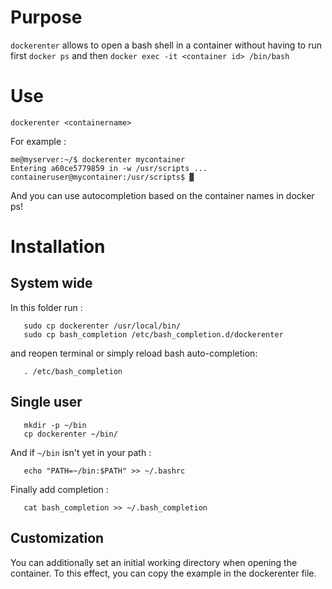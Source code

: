 
# Purpose 
`dockerenter` allows to open a bash shell in a container 
without having to run first `docker ps` and then `docker exec -it <container id> /bin/bash`

# Use
`dockerenter <containername> `


For example : 

```
me@myserver:~/$ dockerenter mycontainer
Entering a60ce5779859 in -w /usr/scripts ...
containeruser@mycontainer:/usr/scripts$ ▓
```

And you can use autocompletion based on the container names in docker ps! 

# Installation
## System wide  
In this folder run : 

```
   sudo cp dockerenter /usr/local/bin/
   sudo cp bash_completion /etc/bash_completion.d/dockerenter
```
and reopen terminal or simply reload bash auto-completion: 

```
   . /etc/bash_completion
```

## Single user

```
   mkdir -p ~/bin
   cp dockerenter ~/bin/
```

And if `~/bin` isn't yet in your path :

```
   echo "PATH=~/bin:$PATH" >> ~/.bashrc
```

Finally add completion : 

```
   cat bash_completion >> ~/.bash_completion
```

## Customization
You can additionally set an initial working directory when opening the container. 
To this effect, you can copy the example in the dockerenter file. 


